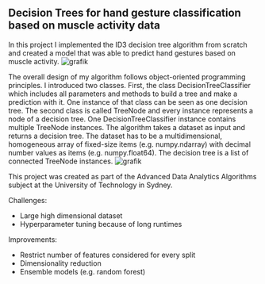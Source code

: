 ## Decision Trees for hand gesture classification based on muscle activity data

In this project I implemented the ID3 decision tree algorithm from scratch and created a model that was able to predict hand gestures based on muscle activity. 
![grafik](https://user-images.githubusercontent.com/115760050/202943735-61b5ff79-a3c4-47c3-ae40-8d0cc48035cd.png)

The overall design of my algorithm follows object-oriented programming principles. I introduced two classes. First, the class DecisionTreeClassifier which includes all parameters and methods to build a tree and make a prediction with it. One instance of that class can be seen as one decision tree. The second class is called TreeNode and every instance represents a node of a decision tree. One DecisionTreeClassifier instance contains multiple TreeNode instances. The algorithm takes a dataset as input and returns a decision tree. The dataset has to be a multidimensional, homogeneous array of fixed-size items (e.g. numpy.ndarray) with decimal number values as items (e.g. numpy.float64). The decision tree is a list of connected TreeNode instances.
![grafik](https://user-images.githubusercontent.com/115760050/202944048-f7d71eb3-930c-4bae-85dd-07dd22ced686.png)

This project was created as part of the Advanced Data Analytics Algorithms subject at the University of Technology in Sydney.

Challenges: 
- Large high dimensional dataset
- Hyperparameter tuning because of long runtimes

Improvements:
- Restrict number of features considered for every split
- Dimensionality reduction
- Ensemble models (e.g. random forest)
